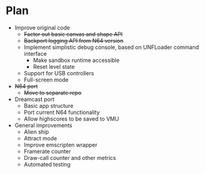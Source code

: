 # Plan

- Improve original code
  + ~~Factor out basic canvas and shape API~~
  + ~~Backport logging API from N64 version~~
  + Implement simplistic debug console, based on UNFLoader command interface
    + Make sandbox runtime accessible
    + Reset level state
  + Support for USB controllers
  + Full-screen mode
- ~~N64 port~~
  + ~~Move to separate repo~~
- Dreamcast port
  + Basic app structure
  + Port current N64 functionality
  + Allow highscores to be saved to VMU
- General improvements
  + Alien ship
  + Attract mode
  + Improve emscripten wrapper
  + Framerate counter
  + Draw-call counter and other metrics
  + Automated testing
